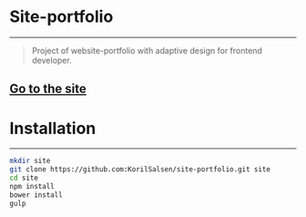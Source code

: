 # Site-portfolio
------------
>Project of website-portfolio with adaptive design for frontend developer.

## [Go to the site](http://korchenov.ru)
# Installation
------------
```sh
mkdir site
git clone https://github.com:KorilSalsen/site-portfolio.git site
cd site
npm install
bower install
gulp
```